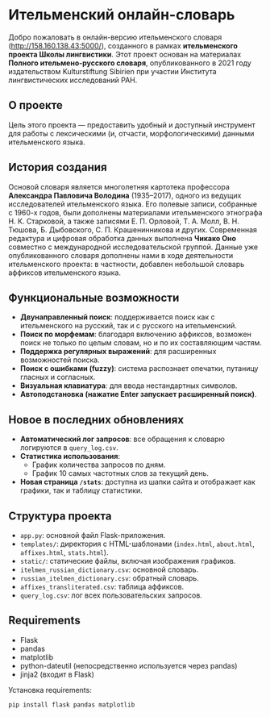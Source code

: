 # Ительменский онлайн-словарь

Добро пожаловать в онлайн-версию ительменского словаря (http://158.160.138.43:5000/), созданного в рамках **ительменского проекта Школы лингвистики**. Этот проект основан на материалах **Полного ительмено-русского словаря**, опубликованного в 2021 году издательством Kulturstiftung Sibirien при участии Института лингвистических исследований РАН.

## О проекте

Цель этого проекта — предоставить удобный и доступный инструмент для работы с лексическими (и, отчасти, морфологическими) данными ительменского языка.

## История создания

Основой словаря является многолетняя картотека профессора **Александра Павловича Володина** (1935–2017), одного из ведущих исследователей ительменского языка. Его полевые записи, собранные с 1960-х годов, были дополнены материалами ительменского этнографа Н. К. Старковой, а также записями Е. П. Орловой, Т. А. Молл, В. Н. Тюшова, Б. Дыбовского, С. П. Крашенинникова и других. Современная редактура и цифровая обработка данных выполнена **Чикако Оно** совместно с международной исследовательской группой. Данные уже опубликованного словаря дополнены нами в ходе деятельности ительменского проекта: в частности, добавлен небольшой словарь аффиксов ительменского языка.

## Функциональные возможности

- **Двунаправленный поиск**: поддерживается поиск как с ительменского на русский, так и с русского на ительменский.
- **Поиск по морфемам**: благодаря включению аффиксов, возможен поиск не только по целым словам, но и по их составляющим частям.
- **Поддержка регулярных выражений**: для расширенных возможностей поиска.
- **Поиск с ошибками (fuzzy)**: система распознает опечатки, путаницу гласных и согласных.
- **Визуальная клавиатура**: для ввода нестандартных символов.
- **Автоподстановка (нажатие Enter запускает расширенный поиск)**.

## Новое в последних обновлениях

- **Автоматический лог запросов**: все обращения к словарю логируются в `query_log.csv`.
- **Статистика использования**:
  - График количества запросов по дням.
  - График 10 самых частотных слов за текущий день.
- **Новая страница `/stats`**: доступна из шапки сайта и отображает как графики, так и таблицу статистики.

## Структура проекта

- `app.py`: основной файл Flask-приложения.
- `templates/`: директория с HTML-шаблонами (`index.html`, `about.html`, `affixes.html`, `stats.html`).
- `static/`: статические файлы, включая изображения графиков.
- `itelmen_russian_dictionary.csv`: основной словарь.
- `russian_itelmen_dictionary.csv`: обратный словарь.
- `affixes_transliterated.csv`: таблица аффиксов.
- `query_log.csv`: лог всех пользовательских запросов.

## Requirements

- Flask
- pandas
- matplotlib
- python-dateutil (непосредственно используется через pandas)
- jinja2 (входит в Flask)

Установка requirements:
```bash
pip install flask pandas matplotlib
